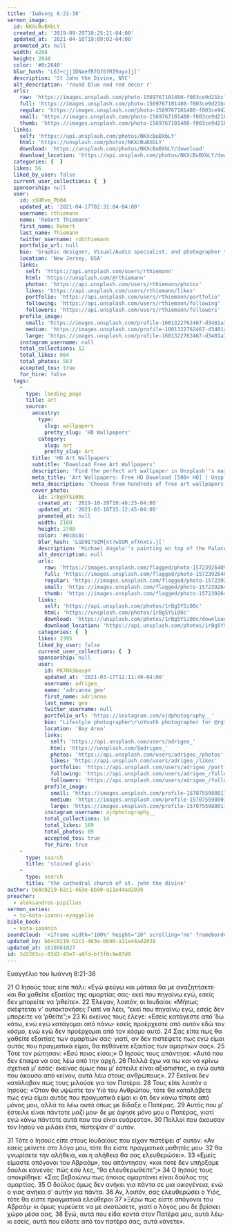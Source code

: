 ```yaml
---
title: 'Ιωάννης 8:21-38'
sermon_image:
  id: NKXcBuBXbLY
  created_at: '2019-09-29T10:25:21-04:00'
  updated_at: '2021-04-16T19:09:02-04:00'
  promoted_at: null
  width: 4288
  height: 2848
  color: '#0c2640'
  blur_hash: 'L63+cjj]DNaefRfQf6fRI9ayx]j['
  description: 'St John the Divine, NYC'
  alt_description: 'round blue nad red decor r'
  urls:
    raw: 'https://images.unsplash.com/photo-1569767101480-f003ce9d21bc?ixid=MnwxNjM3NDl8MHwxfHNlYXJjaHwxfHxTdCUyMEpvaG4lMjB0aGUlMjBEaXZpbmUlMkMlMjBOWXxlbnwwfHx8fDE2MTg2NTk5NDg&ixlib=rb-1.2.1'
    full: 'https://images.unsplash.com/photo-1569767101480-f003ce9d21bc?crop=entropy&cs=srgb&fm=jpg&ixid=MnwxNjM3NDl8MHwxfHNlYXJjaHwxfHxTdCUyMEpvaG4lMjB0aGUlMjBEaXZpbmUlMkMlMjBOWXxlbnwwfHx8fDE2MTg2NTk5NDg&ixlib=rb-1.2.1&q=85'
    regular: 'https://images.unsplash.com/photo-1569767101480-f003ce9d21bc?crop=entropy&cs=tinysrgb&fit=max&fm=jpg&ixid=MnwxNjM3NDl8MHwxfHNlYXJjaHwxfHxTdCUyMEpvaG4lMjB0aGUlMjBEaXZpbmUlMkMlMjBOWXxlbnwwfHx8fDE2MTg2NTk5NDg&ixlib=rb-1.2.1&q=80&w=1080'
    small: 'https://images.unsplash.com/photo-1569767101480-f003ce9d21bc?crop=entropy&cs=tinysrgb&fit=max&fm=jpg&ixid=MnwxNjM3NDl8MHwxfHNlYXJjaHwxfHxTdCUyMEpvaG4lMjB0aGUlMjBEaXZpbmUlMkMlMjBOWXxlbnwwfHx8fDE2MTg2NTk5NDg&ixlib=rb-1.2.1&q=80&w=400'
    thumb: 'https://images.unsplash.com/photo-1569767101480-f003ce9d21bc?crop=entropy&cs=tinysrgb&fit=max&fm=jpg&ixid=MnwxNjM3NDl8MHwxfHNlYXJjaHwxfHxTdCUyMEpvaG4lMjB0aGUlMjBEaXZpbmUlMkMlMjBOWXxlbnwwfHx8fDE2MTg2NTk5NDg&ixlib=rb-1.2.1&q=80&w=200'
  links:
    self: 'https://api.unsplash.com/photos/NKXcBuBXbLY'
    html: 'https://unsplash.com/photos/NKXcBuBXbLY'
    download: 'https://unsplash.com/photos/NKXcBuBXbLY/download'
    download_location: 'https://api.unsplash.com/photos/NKXcBuBXbLY/download?ixid=MnwxNjM3NDl8MHwxfHNlYXJjaHwxfHxTdCUyMEpvaG4lMjB0aGUlMjBEaXZpbmUlMkMlMjBOWXxlbnwwfHx8fDE2MTg2NTk5NDg'
  categories: {  }
  likes: 56
  liked_by_user: false
  current_user_collections: {  }
  sponsorship: null
  user:
    id: sSURvm_PbO4
    updated_at: '2021-04-17T02:31:04-04:00'
    username: rthiemann
    name: 'Robert Thiemann'
    first_name: Robert
    last_name: Thiemann
    twitter_username: robthiemann
    portfolio_url: null
    bio: 'Graphic designer, Visual/Audio specialist, and photographer the last 20 years for a major auto manufacturer expanding my artistry, capturing that single moment in a lifetime, seeing with a unique eye and view, to recreate what I see or can imagine!'
    location: 'New Jersey, USA'
    links:
      self: 'https://api.unsplash.com/users/rthiemann'
      html: 'https://unsplash.com/@rthiemann'
      photos: 'https://api.unsplash.com/users/rthiemann/photos'
      likes: 'https://api.unsplash.com/users/rthiemann/likes'
      portfolio: 'https://api.unsplash.com/users/rthiemann/portfolio'
      following: 'https://api.unsplash.com/users/rthiemann/following'
      followers: 'https://api.unsplash.com/users/rthiemann/followers'
    profile_image:
      small: 'https://images.unsplash.com/profile-1601322762467-d3401a396137image?ixlib=rb-1.2.1&q=80&fm=jpg&crop=faces&cs=tinysrgb&fit=crop&h=32&w=32'
      medium: 'https://images.unsplash.com/profile-1601322762467-d3401a396137image?ixlib=rb-1.2.1&q=80&fm=jpg&crop=faces&cs=tinysrgb&fit=crop&h=64&w=64'
      large: 'https://images.unsplash.com/profile-1601322762467-d3401a396137image?ixlib=rb-1.2.1&q=80&fm=jpg&crop=faces&cs=tinysrgb&fit=crop&h=128&w=128'
    instagram_username: null
    total_collections: 12
    total_likes: 864
    total_photos: 563
    accepted_tos: true
    for_hire: false
  tags:
    -
      type: landing_page
      title: art
      source:
        ancestry:
          type:
            slug: wallpapers
            pretty_slug: 'HD Wallpapers'
          category:
            slug: art
            pretty_slug: Art
        title: 'HD Art Wallpapers'
        subtitle: 'Download Free Art Wallpapers'
        description: 'Find the perfect art wallpaper in Unsplash''s massive, curated collection of HD photos. Each photo is optimized for your screen and free to use for all.'
        meta_title: 'Art Wallpapers: Free HD Download [500+ HQ] | Unsplash'
        meta_description: 'Choose from hundreds of free art wallpapers. Download HD wallpapers for free on Unsplash.'
        cover_photo:
          id: 1rBg5YSi00c
          created_at: '2019-10-29T19:46:25-04:00'
          updated_at: '2021-03-16T15:12:45-04:00'
          promoted_at: null
          width: 2160
          height: 2700
          color: '#8c8c8c'
          blur_hash: 'LGD9I?9ZM{xt?wIUM_ofXnxCs.j['
          description: 'Michael Angelo''s painting on top of the Palace of Versailles'
          alt_description: null
          urls:
            raw: 'https://images.unsplash.com/flagged/photo-1572392640988-ba48d1a74457?ixlib=rb-1.2.1'
            full: 'https://images.unsplash.com/flagged/photo-1572392640988-ba48d1a74457?ixlib=rb-1.2.1&q=85&fm=jpg&crop=entropy&cs=srgb'
            regular: 'https://images.unsplash.com/flagged/photo-1572392640988-ba48d1a74457?ixlib=rb-1.2.1&q=80&fm=jpg&crop=entropy&cs=tinysrgb&w=1080&fit=max'
            small: 'https://images.unsplash.com/flagged/photo-1572392640988-ba48d1a74457?ixlib=rb-1.2.1&q=80&fm=jpg&crop=entropy&cs=tinysrgb&w=400&fit=max'
            thumb: 'https://images.unsplash.com/flagged/photo-1572392640988-ba48d1a74457?ixlib=rb-1.2.1&q=80&fm=jpg&crop=entropy&cs=tinysrgb&w=200&fit=max'
          links:
            self: 'https://api.unsplash.com/photos/1rBg5YSi00c'
            html: 'https://unsplash.com/photos/1rBg5YSi00c'
            download: 'https://unsplash.com/photos/1rBg5YSi00c/download'
            download_location: 'https://api.unsplash.com/photos/1rBg5YSi00c/download'
          categories: {  }
          likes: 2395
          liked_by_user: false
          current_user_collections: {  }
          sponsorship: null
          user:
            id: PK7Nk3GeupY
            updated_at: '2021-03-17T12:11:49-04:00'
            username: adrigeo_
            name: 'adrianna geo'
            first_name: adrianna
            last_name: geo
            twitter_username: null
            portfolio_url: 'https://instagram.com/ajdphotography__'
            bio: "Lifestyle photographer\r\nYouth photographer for @rgtyouth on instagram"
            location: 'Bay Area'
            links:
              self: 'https://api.unsplash.com/users/adrigeo_'
              html: 'https://unsplash.com/@adrigeo_'
              photos: 'https://api.unsplash.com/users/adrigeo_/photos'
              likes: 'https://api.unsplash.com/users/adrigeo_/likes'
              portfolio: 'https://api.unsplash.com/users/adrigeo_/portfolio'
              following: 'https://api.unsplash.com/users/adrigeo_/following'
              followers: 'https://api.unsplash.com/users/adrigeo_/followers'
            profile_image:
              small: 'https://images.unsplash.com/profile-1570755980011-96ec14c10fffimage?ixlib=rb-1.2.1&q=80&fm=jpg&crop=faces&cs=tinysrgb&fit=crop&h=32&w=32'
              medium: 'https://images.unsplash.com/profile-1570755980011-96ec14c10fffimage?ixlib=rb-1.2.1&q=80&fm=jpg&crop=faces&cs=tinysrgb&fit=crop&h=64&w=64'
              large: 'https://images.unsplash.com/profile-1570755980011-96ec14c10fffimage?ixlib=rb-1.2.1&q=80&fm=jpg&crop=faces&cs=tinysrgb&fit=crop&h=128&w=128'
            instagram_username: ajdphotography__
            total_collections: 14
            total_likes: 169
            total_photos: 89
            accepted_tos: true
            for_hire: true
    -
      type: search
      title: 'stained glass'
    -
      type: search
      title: 'the cathedral church of st. john the divine'
author: b64c0219-b2c1-463e-bb90-a11e44ad2039
preacher:
  - aleksandros-pipilios
sermon_series:
  - to-kata-ioanni-eyaggelio
bible_book:
  - kata-ioannin
soundcloud: '<iframe width="100%" height="20" scrolling="no" frameborder="no" allow="autoplay" src="https://w.soundcloud.com/player/?url=https%3A//api.soundcloud.com/tracks/705966001%3Fsecret_token%3Ds-SMmhC&color=%23ff5500&inverse=false&auto_play=false&show_user=true"></iframe>'
updated_by: b64c0219-b2c1-463e-bb90-a11e44ad2039
updated_at: 1618661027
id: 3d2263cc-03d2-43e7-a9fd-bf3f0c9e87d0
---
```

Ευαγγέλιο του Ιωάννη 8:21-38

21 Ο Ιησούς τους είπε πάλι: «Εγώ φεύγω και μάταια θα με αναζητήσετε· και θα χαθείτε εξαιτίας της αμαρτίας σας· εκεί που πηγαίνω εγώ, εσείς δεν μπορείτε να ’ρθείτε». 22 Έλεγαν, λοιπόν, οι Ιουδαίοι: «Μήπως σκέφτεται ν’ αυτοκτονήσει; Γιατί να λέει, “εκεί που πηγαίνω εγώ, εσείς δεν μπορείτε να ’ρθείτε”;» 23 Κι εκείνος τους έλεγε: «Εσείς κατάγεστε από ’δω κάτω, ενώ εγώ κατάγομαι από πάνω· εσείς προέρχεστε από αυτόν εδώ τον κόσμο, ενώ εγώ δεν προέρχομαι από τον κόσμο αυτό. 24 Σας είπα πως θα χαθείτε εξαιτίας των αμαρτιών σας· γιατί, αν δεν πιστέψετε πως εγώ είμαι αυτός που πραγματικά είμαι, θα πεθάνετε εξαιτίας των αμαρτιών σας». 25 Τότε τον ρώτησαν: «Εσύ ποιος είσαι;» Ο Ιησούς τους απάντησε: «Αυτό που δεν έπαψα να σας λέω από την αρχή. 26 Πολλά έχω να πω και να κρίνω σχετικά μ’ εσάς· εκείνος όμως που μ’ έστειλε είναι αξιόπιστος, κι εγώ αυτά που άκουσα από κείνον, αυτά λέω στους ανθρώπους». 27 Εκείνοι δεν κατάλαβαν πως τους μιλούσε για τον Πατέρα. 28 Τους είπε λοιπόν ο Ιησούς: «Όταν θα υψώστε τον Υιό του Ανθρώπου, τότε θα καταλάβετε πως εγώ είμαι αυτός που πραγματικά είμαι κι ότι δεν κάνω τίποτε από μόνος μου, αλλά τα λέω αυτά όπως με δίδαξε ο Πατέρας. 29 Αυτός που μ’ έστειλε είναι πάντοτε μαζί μου· δε με άφησε μόνο μου ο Πατέρας, γιατί εγώ κάνω πάντοτε αυτά που του είναι ευάρεστα». 30 Πολλοί που άκουσαν τον Ιησού να μιλάει έτσι, πίστεψαν σ’ αυτόν.

31 Τότε ο Ιησούς είπε στους Ιουδαίους που είχαν πιστέψει σ’ αυτόν: «Αν εσείς μείνετε στο λόγο μου, τότε θα είστε πραγματικά μαθητές μου· 32 θα γνωρίσετε την αλήθεια, και η αλήθεια θα σας ελευθερώσει». 33 «Εμείς είμαστε απόγονοι του Αβραάμ», του απάντησαν, «και ποτέ δεν υπήρξαμε δούλοι κανενός· πώς εσύ λες, “θα ελευθερωθείτε”;» 34 Ο Ιησούς τους αποκρίθηκε: «Σας βεβαιώνω πως όποιος αμαρτάνει είναι δούλος της αμαρτίας. 35 Ο δούλος όμως δεν ανήκει για πάντα σε μια οικογένεια, ενώ ο γιος ανήκει σ’ αυτήν για πάντα. 36 Αν, λοιπόν, σας ελευθερώσει ο Υιός, τότε θα είστε πραγματικά ελεύθεροι 37 »Ξέρω πως είστε απόγονοι του Αβραάμ· κι όμως γυρεύετε να με σκοτώσετε, γιατί ο λόγος μου δε βρίσκει χώρο μέσα σας. 38 Εγώ, αυτά που είδα κοντά στον Πατέρα μου, αυτά λέω· κι εσείς, αυτά που είδατε από τον πατέρα σας, αυτά κάνετε».